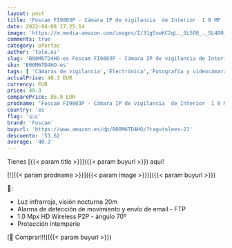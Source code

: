 ```yaml
---
layout: post
title: 'Foscam FI9803P - Cámara IP de vigilancia  de Interior  1 0 MP  7200p HD WiFi  visión Nocturna  Seguridad  Alarma detección Movimiento  visualización remota  Compatible con iOS y Android'
date: 2022-04-08 17:25:14
image: 'https://m.media-amazon.com/images/I/31gSxwKC2qL._SL500_._SL400_.jpg'
comments: true
category: ofertas
author: 'tole.es'
slug: 'B00M6TD4HO-es Foscam FI9803P - Cámara IP de vigilancia de Interior 1 0...'
sku: 'B00M6TD4HO-es'
tags: [ 'Cámaras de vigilancia','Electrónica','Fotografía y videocámaras','android','foscam', ]
actualPrice: 40.3 EUR
currency: EUR
price: 40.3
comparePrice: 86.9 EUR
prodname: 'Foscam FI9803P - Cámara IP de vigilancia  de Interior  1 0 MP  7200p HD WiFi  visión Nocturna  Seguridad  Alarma detección Movimiento  visualización remota  Compatible con iOS y Android'
country: 'es'
flag: '🇪🇸'
brand: 'Foscam'
buyurl: 'https://www.amazon.es/dp/B00M6TD4HO/?tag=tolees-21'
descuento: '53.62'
average: '40.3'
---
```


Tienes [{{< param title >}}]({{< param buyurl >}}) aqui!

[![{{< param prodname >}}]({{< param image >}})]({{< param buyurl >}})

🔎:

- Luz infrarroja, visión nocturna 20m
- Alarma de detección de movimiento y envío de email - FTP
- 1.0 Mpx HD Wireless P2P - ángulo 70º
- Protección intemperie

[🛒 Comprar!!!]({{< param buyurl >}})

